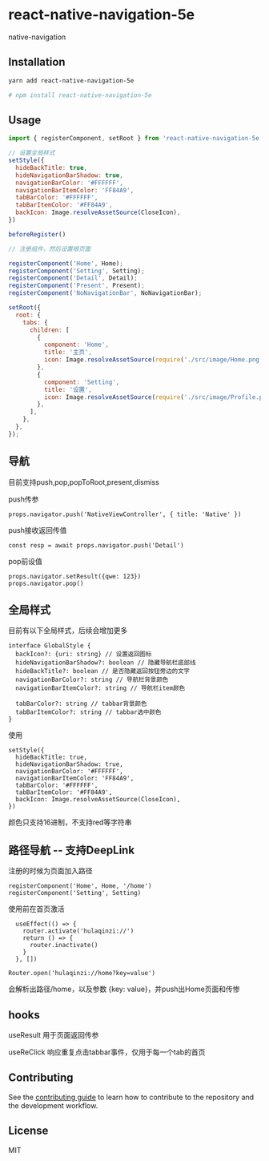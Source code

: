 # react-native-navigation-5e

native-navigation

## Installation

```sh
yarn add react-native-navigation-5e

# npm install react-native-navigation-5e
```

## Usage

```js
import { registerComponent, setRoot } from 'react-native-navigation-5e';

// 设置全局样式
setStyle({
  hideBackTitle: true,
  hideNavigationBarShadow: true,
  navigationBarColor: '#FFFFFF',
  navigationBarItemColor: 'FF84A9',
  tabBarColor: '#FFFFFF',
  tabBarItemColor: '#FF84A9',
  backIcon: Image.resolveAssetSource(CloseIcon),
})

beforeRegister()

// 注册组件，然后设置根页面

registerComponent('Home', Home);
registerComponent('Setting', Setting);
registerComponent('Detail', Detail);
registerComponent('Present', Present);
registerComponent('NoNavigationBar', NoNavigationBar);

setRoot({
  root: {
    tabs: {
      children: [
        {
          component: 'Home',
          title: '主页',
          icon: Image.resolveAssetSource(require('./src/image/Home.png')),
        },
        {
          component: 'Setting',
          title: '设置',
          icon: Image.resolveAssetSource(require('./src/image/Profile.png')),
        },
      ],
    },
  },
});
```

## 导航

目前支持push,pop,popToRoot,present,dismiss

push传参
```
props.navigator.push('NativeViewController', { title: 'Native' })
```

push接收返回传值
```
const resp = await props.navigator.push('Detail')
```

pop前设值
```
props.navigator.setResult({qwe: 123})
props.navigator.pop()
```

## 全局样式
目前有以下全局样式，后续会增加更多
```
interface GlobalStyle {
  backIcon?: {uri: string} // 设置返回图标
  hideNavigationBarShadow?: boolean // 隐藏导航栏底部线
  hideBackTitle?: boolean // 是否隐藏返回按钮旁边的文字
  navigationBarColor?: string // 导航栏背景颜色
  navigationBarItemColor?: string // 导航栏item颜色

  tabBarColor?: string // tabbar背景颜色
  tabBarItemColor?: string // tabbar选中颜色
}
```

使用
```
setStyle({
  hideBackTitle: true,
  hideNavigationBarShadow: true,
  navigationBarColor: '#FFFFFF',
  navigationBarItemColor: 'FF84A9',
  tabBarColor: '#FFFFFF',
  tabBarItemColor: '#FF84A9',
  backIcon: Image.resolveAssetSource(CloseIcon),
})
```

颜色只支持16进制，不支持red等字符串

## 路径导航 -- 支持DeepLink

注册的时候为页面加入路径
```
registerComponent('Home', Home, '/home')
registerComponent('Setting', Setting)
```

使用前在首页激活
```
  useEffect(() => {
    router.activate('hulaqinzi://')
    return () => {
      router.inactivate()
    }
  }, [])
```

```
Router.open('hulaqinzi://home?key=value')
```
会解析出路径/home，以及参数 {key: value}，并push出Home页面和传惨

## hooks

useResult 
用于页面返回传参

useReClick
响应重复点击tabbar事件，仅用于每一个tab的首页


## Contributing

See the [contributing guide](CONTRIBUTING.md) to learn how to contribute to the repository and the development workflow.

## License

MIT
